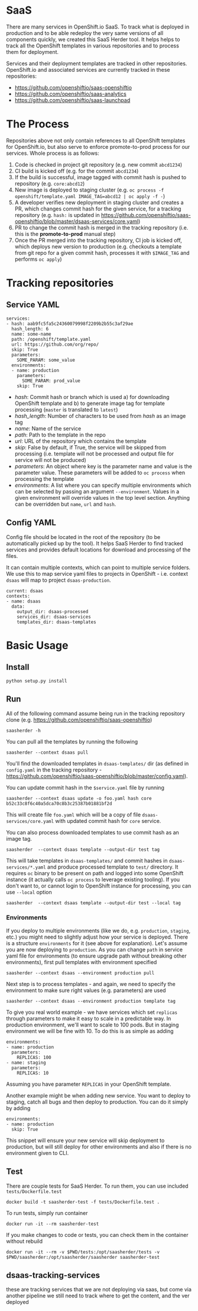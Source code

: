 # SaaS

There are many services in OpenShift.io SaaS. To track what is deployed in production and to be able redeploy the very same versions of all components quickly, we created this SaaS Herder tool. It helps helps to track all the OpenShift templates in various repositories and to process them for deployment.

Services and their deployment templates are tracked in other repositories. OpenShift.io and associated services are currently tracked in these repositories:

* https://github.com/openshiftio/saas-openshiftio
* https://github.com/openshiftio/saas-analytics
* https://github.com/openshiftio/saas-launchpad

# The Process

Repositories above not only contain references to all OpenShift templates for OpenShift.io, but also serve to enforce promote-to-prod process for our services. Whole process is as follows:

1. Code is checked in project git repository (e.g. new commit `abcd1234`)
2. CI build is kicked off (e.g. for the commit `abcd1234`)
3. If the build is successful, image tagged with commit hash is pushed to repository (e.g. `core:abcd12`)
4. New image is deployed to staging cluster (e.g. `oc process -f openshift/template.yaml IMAGE_TAG=abcd12 | oc apply -f -`)
5. A developer verifies new deployment in staging cluster and creates a PR, which changes commit hash for the given service, for a tracking repository (e.g. `hash:` is updated in https://github.com/openshiftio/saas-openshiftio/blob/master/dsaas-services/core.yaml)
6. PR to change the commit hash is merged in the tracking repository (i.e. this is the **promote-to-prod** manual step)
7. Once the PR merged into the tracking repository, CI job is kicked off, which deploys new version to production (e.g. checkouts a template from git repo for a given commit hash, processes it with `$IMAGE_TAG` and performs `oc apply`)

# Tracking repositories
## Service YAML

```
services:
- hash: aab9fc5fa5c24360079998f2209b2b55c3af29ae
  hash_length: 6
  name: some-name
  path: /openshift/template.yaml
  url: https://github.com/org/repo/
  skip: True
  parameters:
    SOME_PARAM: some_value
  environments:
  - name: production
    parameters:
      SOME_PARAM: prod_value
    skip: True
```

* *hash*: Commit hash or branch which is used a) for downloading OpenShift template and b) to generate image tag for template processing (`master` is translated to `latest`)
* *hash_length*: Number of characters to be used from *hash* as an image tag
* *name*: Name of the service
* *path*: Path to the template in the repo
* *url*: URL of the repository which contains the template
* *skip*: False by default, if True, the service will be skipped from processing (i.e. template will not be processed and output file for service will not be produced)
* *parameters*: An object where key is the parameter name and value is the parameter value. These parameters will be added to `oc process` when processing the template
* *environments*: A list where you can specify multiple environments which can be selected by passing an argument `--environment`. Values in a given environment will override
  values in the top level section. Anything can be overridden but `name`, `url` and `hash`.

## Config YAML

Config file should be located in the root of the repository (to be automatically picked up by the tool). It helps SaaS Herder to find tracked services and provides default locations for download and processing of the files.

It can contain multiple contexts, which can point to multiple service folders. We use this to map service yaml files to projects in OpenShift - i.e. context `dsaas` will map to project `dsaas-production`. 

```
current: dsaas
contexts:
- name: dsaas
  data:
    output_dir: dsaas-processed
    services_dir: dsaas-services
    templates_dir: dsaas-templates 
```

# Basic Usage

## Install

```
python setup.py install
```

## Run

All of the following command assume being run in the tracking repository clone (e.g. https://github.com/openshiftio/saas-openshiftio)

```
saasherder -h
```

You can pull all the templates by running the following

```
saasherder --context dsaas pull
```

You'll find the downloaded templates in `dsaas-templates/` dir (as defined in `config.yaml` in the tracking repository - https://github.com/openshiftio/saas-openshiftio/blob/master/config.yaml).

You can update commit hash in the `$service.yaml` file by running

```
saasherder --context dsaas update -o foo.yaml hash core b52c33c8f6c40a5dca70c8b3c25387b01881bf2d
```

This will create file `foo.yaml` which will be a copy of file `dsaas-services/core.yaml` with updated commit hash for `core` service.

You can also process downloaded templates to use commit hash as an image tag.

```
saasherder  --context dsaas template --output-dir test tag
```

This will take templates in `dsaas-templates/` and commit hashes in `dsaas-services/*.yaml` and produce processed template to `test/` directory.
It requires `oc` binary to be present on path and logged into some OpenShift instance (it actually calls `oc process` to leverage existing tooling). If you don't want to, or cannot login to OpenShift instance for processing, you can use `--local` option

```
saasherder  --context dsaas template --output-dir test --local tag 
```


### Environments

If you deploy to multiple environments (like we do, e.g. `production`, `staging`, etc.) you might need to slightly adjust how your service is deployed. There is a structure `environments` for it (see above for explanation). Let's assume you are now deploying to `production`. As you can change `path` in service yaml file for environments (to ensure upgrade path without breaking other environments), first pull templates with environment specified

```
saasherder --context dsaas --environment production pull
```

Next step is to process templates - and again, we need to specify the environment to make sure right values (e.g. parameters) are used

```
saasherder --context dsaas --environment production template tag
```

To give you real world example - we have services which set `replicas` through parameters to make it easy to scale in a predictable way. In production environment, we'll want to scale to 100 pods. But in staging environment we will be fine with 10. To do this is as simple as adding

```
environments:
- name: production
  parameters:
    REPLICAS: 100
- name: staging
  parameters:
    REPLICAS: 10
```

Assuming you have parameter `REPLICAS` in your OpenShift template.

Another example might be when adding new service. You want to deploy to staging, catch all bugs and then deploy to production. You can do it simply by adding

```
environments:
- name: production
  skip: True
```

This snippet will ensure your new service will skip deployment to production, but will still deploy for other environments and also if there is no environment given to CLI.

## Test

There are couple tests for SaaS Herder. To run them, you can use included `tests/Dockerfile.test`

```
docker build -t saasherder-test -f tests/Dockerfile.test .
```

To run tests, simply run container

```
docker run -it --rm saasherder-test
```

If you make changes to code or tests, you can check them in the container without rebuild

```
docker run -it --rm -v $PWD/tests:/opt/saasherder/tests -v $PWD/saasherder:/opt/saasherder/saasherder saasherder-test
```

## dsaas-tracking-services
these are tracking services that we are not deploying via saas, but come via another pipeline
we still need to track where to get the content, and the ver deployed 

